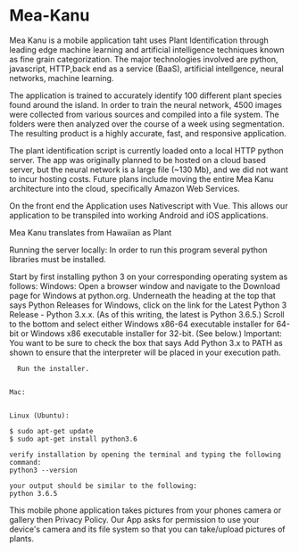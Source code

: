 # Mea-Kanu

Mea Kanu is a mobile application taht uses Plant Identification through leading edge machine learning and artificial intelligence techniques known as fine grain categorization. The major technologies involved are python, javascript, HTTP,back end as a service (BaaS), artificial intellgence, neural networks, machine learning. 

The application is trained to accurately identify 100 different plant species found around the island.
In order to train the neural network, 4500 images were collected from various sources and compiled into a file system. The 
folders were then analyzed over the course of a week using segmentation. The resulting product is a highly accurate, fast, and responsive application.

The plant identification script is currently loaded onto a local HTTP python server. The app was originally planned to be hosted on a cloud based server, but the neural network is a large file (~130 Mb), and we did not want to incur hosting costs. Future plans include moving the entire Mea Kanu architecture into the cloud, specifically Amazon Web Services.

On the front end the Application uses Nativescript with Vue. This allows our application to be transpiled into working Android and iOS applications.



Mea Kanu translates from Hawaiian as Plant 

Running the server locally:
  In order to run this program several python libraries must be installed. 
  
  Start by first installing python 3 on your corresponding operating system as follows:
    Windows:
      Open a browser window and navigate to the Download page for Windows at python.org.
      Underneath the heading at the top that says Python Releases for Windows, click on the link for the Latest Python 3       Release - Python 3.x.x. (As of this writing, the latest is Python 3.6.5.)
      Scroll to the bottom and select either Windows x86-64 executable installer for 64-bit or Windows x86 executable installer for 32-bit. (See below.)
      Important: You want to be sure to check the box that says Add Python 3.x to PATH as shown to ensure that the interpreter will be placed in your execution path.
      
      Run the installer. 
      
      
    Mac:
    
    
    Linux (Ubuntu):
    
    $ sudo apt-get update
    $ sudo apt-get install python3.6
    
    verify installation by opening the terminal and typing the following command:
    python3 --version
    
    your output should be similar to the following:
    python 3.6.5
  

This mobile phone application takes pictures from your phones camera or gallery then 
Privacy Policy. Our App asks for permission to use your device's camera and its file system so that you can take/upload pictures of plants.
